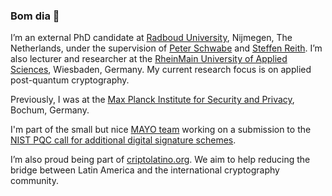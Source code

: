 ### Bom dia 👋

I’m an external PhD candidate at [Radboud University](https://www.ru.nl/dis/), Nijmegen, The Netherlands, under the supervision of [Peter Schwabe](https://cryptojedi.org/peter/index.shtml) and [Steffen Reith](https://www.hs-rm.de/de/hochschule/personen/reith-steffen/). I’m also lecturer and researcher at the [RheinMain University of Applied Sciences](https://www.hs-rm.de/en/), Wiesbaden, Germany.
My current research focus is on applied post-quantum cryptography.

Previously, I was at the [Max Planck Institute for Security and Privacy](https://www.mpi-sp.org/), Bochum, Germany.

I'm part of the small but nice [MAYO team](https://pqmayo.org/) working on a submission to the [NIST PQC call for additional digital signature schemes](https://csrc.nist.gov/projects/pqc-dig-sig).

I’m also proud being part of [criptolatino.org](https://www.criptolatino.org/). We aim to help reducing the bridge between Latin America and the international cryptography community. 
